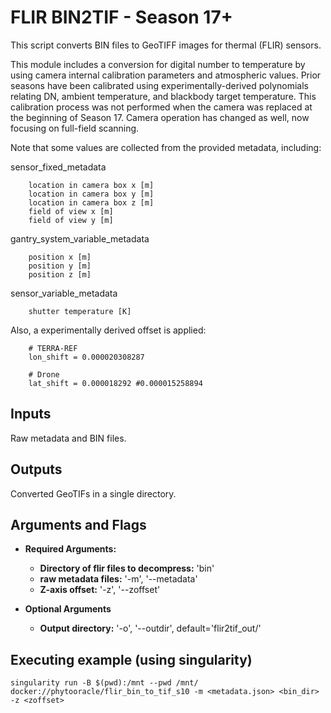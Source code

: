 # FLIR BIN2TIF - Season 17+
This script converts BIN files to GeoTIFF images for thermal (FLIR) sensors.

This module includes a conversion for digital number to temperature by using camera internal calibration parameters and atmospheric values. Prior seasons have been calibrated using experimentally-derived polynomials relating DN, ambient temperature, and blackbody target temperature. This calibration process was not performed when the camera was replaced at the beginning of Season 17. Camera operation has changed as well, now focusing on full-field scanning. 

Note that some values are collected from the provided metadata, including:

sensor_fixed_metadata
```
    location in camera box x [m]
    location in camera box y [m]
    location in camera box z [m]
    field of view x [m]
    field of view y [m]
```
gantry_system_variable_metadata
```
    position x [m]
    position y [m]
    position z [m]
```
sensor_variable_metadata
```
    shutter temperature [K]
```

Also, a experimentally derived offset is applied:

```
    # TERRA-REF
    lon_shift = 0.000020308287

    # Drone
    lat_shift = 0.000018292 #0.000015258894
```

## Inputs

Raw metadata and BIN files.

## Outputs

Converted GeoTIFs in a single directory.

## Arguments and Flags
- **Required Arguments:** 
    - **Directory of flir files to decompress:** 'bin'
    - **raw metadata files:** '-m', '--metadata'
    - **Z-axis offset:** '-z', '--zoffset'

- **Optional Arguments**
    - **Output directory:** '-o', '--outdir', default='flir2tif_out/'
                                        
## Executing example (using singularity)
`singularity run -B $(pwd):/mnt --pwd /mnt/ docker://phytooracle/flir_bin_to_tif_s10 -m <metadata.json> <bin_dir> -z <zoffset>`

